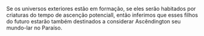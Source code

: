 ﻿Se os universos exteriores estão em formação, se eles serão habitados por criaturas do tempo de ascenção potenciall, então inferimos que esses filhos do futuro estarão também destinados a considerar Ascêndington seu mundo-lar no Paraíso.